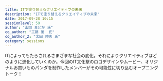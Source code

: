 ```yaml
---
title: ITで塗り替えるクリエイティブの未来
description: "ITで塗り替えるクリエイティブの未来"
date: 2017-09-28 10:15
sessionlevel: 50
author: "山岡 まどか 氏"
co_author: "工藤 薫  氏"
co_author_2: "太田 伸志 氏"
category: sessions
---
```

ITによってもたらされるさまざまな社会の変化。それによりクリエイティブはどのように進化していくのか。今回のIT文化祭のロゴデザインやムービー、オリジナルお買いものパンダを制作したメンバーがその可能性に切り込むオープニングトーク！
